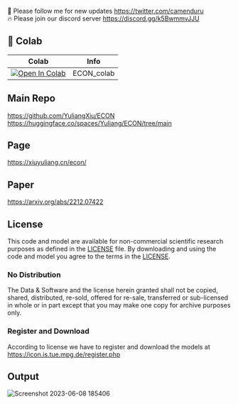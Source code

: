 🐣 Please follow me for new updates https://twitter.com/camenduru <br />
🔥 Please join our discord server https://discord.gg/k5BwmmvJJU

## 🦒 Colab

| Colab | Info
| --- | --- |
[![Open In Colab](https://colab.research.google.com/assets/colab-badge.svg)](https://colab.research.google.com/github/camenduru/ECON-colab/blob/main/ECON_colab.ipynb) | ECON_colab

## Main Repo
https://github.com/YuliangXiu/ECON <br />
https://huggingface.co/spaces/Yuliang/ECON/tree/main

## Page
https://xiuyuliang.cn/econ/

## Paper
https://arxiv.org/abs/2212.07422

## License
This code and model are available for non-commercial scientific research purposes as defined in the [LICENSE](LICENSE) file. By downloading and using the code and model you agree to the terms in the [LICENSE](LICENSE).

### No Distribution 
The Data & Software and the license herein granted shall not be copied, shared, distributed, re-sold, offered for re-sale, transferred or sub-licensed in whole or in part except that you may make one copy for archive purposes only. <br />

### Register and Download
According to license we have to register and download the models at https://icon.is.tue.mpg.de/register.php

## Output

![Screenshot 2023-06-08 185406](https://github.com/camenduru/ECON-colab/assets/54370274/869e22e6-7055-4b9e-b3fd-8e366725c7bf)
